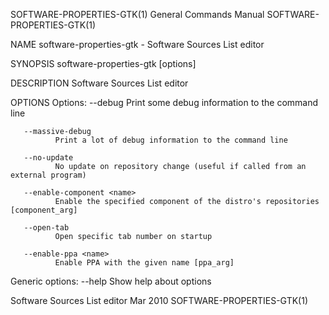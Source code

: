 SOFTWARE-PROPERTIES-GTK(1)              General Commands Manual             SOFTWARE-PROPERTIES-GTK(1)

NAME
       software-properties-gtk - Software Sources List editor

SYNOPSIS
       software-properties-gtk [options]

DESCRIPTION
       Software Sources List editor

OPTIONS
   Options:
       --debug
              Print some debug information to the command line

       --massive-debug
              Print a lot of debug information to the command line

       --no-update
              No update on repository change (useful if called from an external program)

       --enable-component <name>
              Enable the specified component of the distro's repositories [component_arg]

       --open-tab
              Open specific tab number on startup

       --enable-ppa <name>
              Enable PPA with the given name [ppa_arg]

   Generic options:
       --help Show help about options

Software Sources List editor                   Mar 2010                     SOFTWARE-PROPERTIES-GTK(1)
